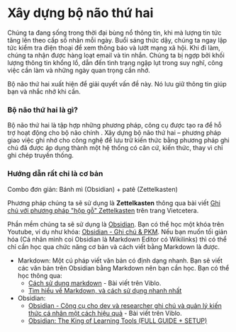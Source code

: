 # Xây dựng bộ não thứ hai

Chúng ta đang sống trong thời đại bùng nổ thông tin, khi mà lượng tin tức tăng lên theo cấp số nhân mỗi ngày. Buổi sáng thức dậy, chúng ta ngay lập tức kiểm tra điện thoại để xem thông báo và lướt mạng xã hội. Khi đi làm, chúng ta nhận được hàng loạt email và tin nhắn. Chúng ta bị ngợp bởi khối lượng thông tin khổng lồ, dẫn đến tình trạng ngập lụt trong suy nghĩ, công việc cần làm và những ngày quan trọng cần nhớ.

Bộ não thứ hai xuất hiện để giải quyết vấn đề này. Nó lưu giữ thông tin giúp bạn và nhắc nhở khi cần.

### Bộ não thứ hai là gì?

Bộ não thứ hai là tập hợp những phương pháp, công cụ được tạo ra để hỗ trợ hoạt động cho bộ não chính . Xây dựng bộ não thứ hai – phương pháp giao việc ghi nhớ cho công nghệ để lưu trữ kiến thức bằng phương pháp ghi chú đã được áp dụng thành một hệ thống có căn cứ, kiến thức, thay vì chỉ ghi chép truyền thống.

### Hướng dẫn rất chi là cơ bản

Combo đơn giản: Bánh mì (Obsidian) + patê (Zettelkasten)

Phương pháp chúng ta sẽ sử dụng là **Zettelkasten** thông qua bài viết [Ghi chú với phương pháp "hộp gỗ" Zettelkasten](https://vietcetera.com/onboardy/ghi-chu-voi-phuong-phap-hop-go-zettelkasten) trên trang Vietcetera.

Phần mềm chúng ta sẽ sử dụng là [Obsidian](http://obsidian.md/). Bạn có thể học một khóa trên Youtube, ví dụ như khóa: [Obsidian - Ghi chú & PKM](https://www.youtube.com/playlist?list=PLC2V7ZqktCksA_e8bvAmKvwHtLsZsO7Z7). Nếu bạn muốn tối giản hóa (Cá nhân mình coi Obsidian là Markdown Editor có Wikilinks) thì có thể chỉ cần học qua chức năng cơ bản và cách viết bằng Markdown là được.

- Markdown: Một cú pháp viết văn bản có định dạng nhanh. Bạn sẽ viết các văn bản trên Obsidian bằng Markdown nên bạn cần học. Bạn có thể học thông qua:
    - [Cách sử dụng markdown](https://viblo.asia/helps/cach-su-dung-markdown-bxjvZYnwkJZ) - Bài viết trên Viblo.
    - [Tìm hiểu về Markdown, và cách sử dụng nhanh nhất](https://www.youtube.com/watch?v=783bY13R0u0)
- Obsidian:
    - [Obsidian - Công cụ cho dev và researcher ghi chú và quản lý kiến thức cá nhân một cách hiệu quả](https://viblo.asia/p/obsidian-cong-cu-cho-dev-va-researcher-ghi-chu-va-quan-ly-kien-thuc-ca-nhan-mot-cach-hieu-qua-aWj53jEwl6m) - Bài viết trên Viblo.
    - [Obsidian: The King of Learning Tools (FULL GUIDE + SETUP)](https://www.youtube.com/watch?v=hSTy_BInQs8)